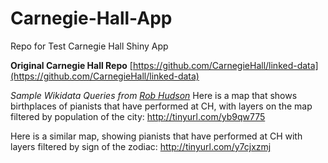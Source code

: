 # Carnegie-Hall-App
Repo for Test Carnegie Hall Shiny App

**Original Carnegie Hall Repo** [https://github.com/CarnegieHall/linked-data](https://github.com/CarnegieHall/linked-data)

*Sample Wikidata Queries from [Rob Hudson](https://github.com/robertmhudson)* 
Here is a map that shows birthplaces of pianists that have performed at CH, with layers on the map filtered by population of the city:
http://tinyurl.com/yb9qw775
 
Here is a similar map, showing pianists that have performed at CH with layers filtered by sign of the zodiac:
http://tinyurl.com/y7cjxzmj
